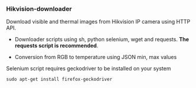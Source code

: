 ### Hikvision-downloader

Download visible and thermal images from Hikvision IP camera using HTTP API.

* Downloader scripts using sh, python selenium, wget and requests. **The requests
script is recommended**.

* Conversion from RGB to temperature using JSON min, max values

Selenium script requires geckodriver to be installed on your system

```
sudo apt-get install firefox-geckodriver
```
